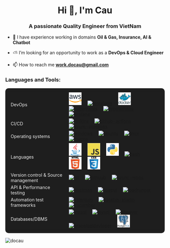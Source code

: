 <h1 align="center">Hi 👋, I'm Cau</h1>
<h3 align="center">A passionate Quality Engineer from VietNam</h3>

- 🔭 I have experience working in domains **Oil & Gas, Insurance, AI & Chatbot**

- ⛅ I’m looking for an opportunity to work as a **DevOps & Cloud Engineer**

- 📫 How to reach me **work.docau@gmail.com**

<p align="left">
</p>

<h3 align="left">Languages and Tools:</h3>
<p align="left">
<table style="background-color: #1e1e1e; color: #f0f0f0; border-radius: 10px; padding: 10px;">
        <tr>
                <td>DevOps</td>
                <td>
                        <a href="https://aws.amazon.com" target="_blank" rel="noreferrer"> <img
                                        src="https://raw.githubusercontent.com/devicons/devicon/master/icons/amazonwebservices/amazonwebservices-original-wordmark.svg"
                                        alt="aws" width="40" height="40" style="margin-right: 15px;" /> </a>
                        <a href="https://www.terraform.io/" target="_blank" rel="noreferrer"> <img
                                        src="https://static-00.iconduck.com/assets.00/file-type-terraform-icon-455x512-csyun60o.png"
                                        alt="terraform" width="40" height="40" style="margin-right: 15px;" /> </a>
                        <a href="https://www.docker.com/" target="_blank" rel="noreferrer"> <img
                                        src="https://raw.githubusercontent.com/devicons/devicon/master/icons/docker/docker-original-wordmark.svg"
                                        alt="docker" width="40" height="40" style="margin-right: 15px;" /> </a>
                        <a href="https://kubernetes.io/" target="_blank" rel="noreferrer"> <img
                                        src="https://www.vectorlogo.zone/logos/kubernetes/kubernetes-icon.svg"
                                        alt="kubernetes" width="40" height="40" style="margin-right: 15px;" /> </a>
                        <a href="https://prometheus.io/" target="_blank" rel="noreferrer"> <img
                                        src="https://www.vectorlogo.zone/logos/prometheusio/prometheusio-icon.svg"
                                        alt="prometheus" width="40" height="40" style="margin-right: 15px;" /> </a>
                        <a href="https://grafana.com/" target="_blank" rel="noreferrer"> <img
                                        src="https://www.vectorlogo.zone/logos/grafana/grafana-icon.svg" alt="grafana"
                                        width="40" height="40" style="margin-right: 15px;" /> </a>
                </td>
        </tr>
        <tr>
                <td>CI/CD</td>
                <td>
                        <a href="https://www.jenkins.io" target="_blank" rel="noreferrer"> <img
                                        src="https://www.vectorlogo.zone/logos/jenkins/jenkins-icon.svg" alt="jenkins"
                                        width="40" height="40" style="margin-right: 15px;" /> </a>
                        <a href="https://github.com/features/actions" target="_blank" rel="noreferrer"> <img
                                        src="https://icon.icepanel.io/Technology/svg/GitHub-Actions.svg"
                                        alt="github-actions" width="40" height="40" style="margin-right: 15px;" /> </a>
                        <a href="https://azure.microsoft.com/en-us/products/devops/pipelines" target="_blank"
                                rel="noreferrer">
                                <img src="https://www.svgrepo.com/show/373457/azurepipelines.svg" alt="azure-pipelines"
                                        width="40" height="40" style="margin-right: 15px;" /> </a>
                </td>
        </tr>
        <tr>
                <td>Operating systems</td>
                <td>
                        <a href="https://www.microsoft.com/" target="_blank" rel="noreferrer"> <img
                                        src="https://www.svgrepo.com/show/303223/microsoft-windows-22-logo.svg"
                                        alt="windows" width="40" height="40" style="margin-right: 15px;" /> </a>
                        <a href="https://ubuntu.com/" target="_blank" rel="noreferrer"> <img
                                        src="https://upload.wikimedia.org/wikipedia/commons/thumb/9/9e/UbuntuCoF.svg/512px-UbuntuCoF.svg.png"
                                        alt="ubuntu" width="40" height="40" style="margin-right: 15px;" /> </a>
                        <a href="https://www.linux.org/" target="_blank" rel="noreferrer"> <img
                                        src="https://www.vectorlogo.zone/logos/linux/linux-icon.svg" alt="linux"
                                        width="40" height="40" style="margin-right: 15px;" /> </a>
                        <a href="https://www.apple.com/macos/" target="_blank" rel="noreferrer"> <img
                                        src="https://icons.veryicon.com/svg/o/miscellaneous/apple-series/macos-2.svg"
                                        alt="macos" width="40" height="40" style="margin-right: 15px;" /> </a>
                </td>
        </tr>
        <tr>
                <td>Languages</td>
                <td>
                        <a href="https://www.java.com" target="_blank" rel="noreferrer"> <img
                                        src="https://raw.githubusercontent.com/devicons/devicon/master/icons/java/java-original.svg"
                                        alt="java" width="40" height="40" style="margin-right: 15px;" /> </a>
                        <a href="https://developer.mozilla.org/en-US/docs/Web/JavaScript" target="_blank"
                                rel="noreferrer"> <img
                                        src="https://raw.githubusercontent.com/devicons/devicon/master/icons/javascript/javascript-original.svg"
                                        alt="javascript" width="40" height="40" style="margin-right: 15px;" /> </a>
                        <a href="https://www.python.org" target="_blank" rel="noreferrer"> <img
                                        src="https://raw.githubusercontent.com/devicons/devicon/master/icons/python/python-original.svg"
                                        alt="python" width="40" height="40" style="margin-right: 15px;" /> </a>
                        <a href="https://www.gnu.org/software/bash/" target="_blank" rel="noreferrer"> <img
                                        src="https://www.vectorlogo.zone/logos/gnu_bash/gnu_bash-icon.svg" alt="bash"
                                        width="40" height="40" style="margin-right: 15px;" /> </a>
                        <a href="https://www.w3.org/html/" target="_blank" rel="noreferrer"> <img
                                        src="https://raw.githubusercontent.com/devicons/devicon/master/icons/html5/html5-original-wordmark.svg"
                                        alt="html5" width="40" height="40" style="margin-right: 15px;" /> </a>
                        <a href="https://www.w3schools.com/css/" target="_blank" rel="noreferrer"> <img
                                        src="https://raw.githubusercontent.com/devicons/devicon/master/icons/css3/css3-original-wordmark.svg"
                                        alt="css3" width="40" height="40" style="margin-right: 15px;" /> </a>
                </td>
        </tr>
        <tr>
                <td>Version control & Source management</td>
                <td>
                        <a href="https://git-scm.com/" target="_blank" rel="noreferrer"> <img
                                        src="https://www.vectorlogo.zone/logos/git-scm/git-scm-icon.svg" alt="git"
                                        width="40" height="40" style="margin-right: 15px;" /> </a>
                        <a href="https://github.com/" target="_blank" rel="noreferrer"> <img
                                        src="https://www.vectorlogo.zone/logos/github/github-icon.svg" alt="githuub"
                                        width="40" height="40" style="margin-right: 15px;" /> </a>
                        <a href="https://azure.microsoft.com/en-us/products/devops/repos/" target="_blank"
                                rel="noreferrer">
                                <img src="https://argutec.gallerycdn.vsassets.io/extensions/argutec/argutec-azure-repos/1.2007.15/1596020285990/Microsoft.VisualStudio.Services.Icons.Default"
                                        alt="azure-repos" width="40" height="40" style="margin-right: 15px;" /> </a>
                </td>
        </tr>
        <tr>
                <td>API & Performance testing</td>
                <td>
                        <a href="https://postman.com" target="_blank" rel="noreferrer">
                                <img src="https://www.svgrepo.com/show/354202/postman-icon.svg" alt="postman" width="40"
                                        height="40" style="margin-right: 15px;" />
                        </a>
                        <a href="https://www.soapui.org/" target="_blank" rel="noreferrer">
                                <img src="https://www.airslate.com/preview/explorebots/development/soapui.svg"
                                        alt="soapui" width="40" height="40" style="margin-right: 15px;" />
                        </a>
                        <a href="https://www.opentext.com/products/professional-performance-engineering/"
                                target="_blank" rel="noreferrer">
                                <img src="https://upload.wikimedia.org/wikipedia/en/6/61/HPE_LoadRunner_logo.png"
                                        alt="loadrunner" width="40" height="40" style="margin-right: 15px;" />
                        </a>
                </td>
        </tr>
        <tr>
                <td>Automation test frameworks</td>
                <td>
                        <a href="https://www.selenium.dev" target="_blank" rel="noreferrer"> <img
                                        src="https://raw.githubusercontent.com/detain/svg-logos/780f25886640cef088af994181646db2f6b1a3f8/svg/selenium-logo.svg"
                                        alt="selenium" width="40" height="40" style="margin-right: 15px;" /> </a>
                        <a href="https://katalon.com" target="_blank" rel="noreferrer"> <img
                                        src="https://upload.wikimedia.org/wikipedia/commons/e/e4/Katalon-logo-vector.svg"
                                        alt="katalon-studio" width="40" height="40" style="margin-right: 15px;" /> </a>
                        <a href="https://cucumber.io" target="_blank" rel="noreferrer"> <img
                                        src="https://www.svgrepo.com/show/353625/cucumber.svg"
                                        alt="cucumber" width="40" height="40" style="margin-right: 15px;" /> </a>
                </td>
        </tr>
        <tr>
                <td>Databases/DBMS</td>
                <td>
                        <a href="https://www.microsoft.com/en-us/sql-server/" target="_blank" rel="noreferrer"> <img
                                        src="https://www.svgrepo.com/show/303229/microsoft-sql-server-logo.svg"
                                        alt="mssql" width="40" height="40" style="margin-right: 15px;" /> </a>
                        <a href="https://www.mysql.com/" target="_blank" rel="noreferrer"> <img
                                        src="https://www.vectorlogo.zone/logos/mysql/mysql-official.svg" alt="mysql"
                                        width="40" height="40" style="margin-right: 15px;" /> </a>
                        <a href="https://dbeaver.io/" target="_blank" rel="noreferrer"> <img
                                        src="https://icon.icepanel.io/Technology/svg/DBeaver.svg" alt="dbeaver"
                                        width="40" height="40" style="margin-right: 15px;" /> </a>
                        <a href="https://www.oracle.com/database/sqldeveloper/" target="_blank" rel="noreferrer"> <img
                                        src="https://www.logo.wine/a/logo/Oracle_SQL_Developer/Oracle_SQL_Developer-Logo.wine.svg"
                                        alt="oracelsqldevloper" width="40" height="40" style="margin-right: 15px;" />
                        </a>
                        <a href="https://www.postgresql.org" target="_blank" rel="noreferrer"> <img
                                        src="https://raw.githubusercontent.com/devicons/devicon/master/icons/postgresql/postgresql-original-wordmark.svg"
                                        alt="postgresql" width="40" height="40" style="margin-right: 15px;" /> </a>
                </td>
        </tr>
</table>
</p>

<p><img align="center"
                src="https://github-readme-stats.vercel.app/api/top-langs?username=docau&show_icons=true&locale=en&layout=compact"
                alt="docau" /></p>
